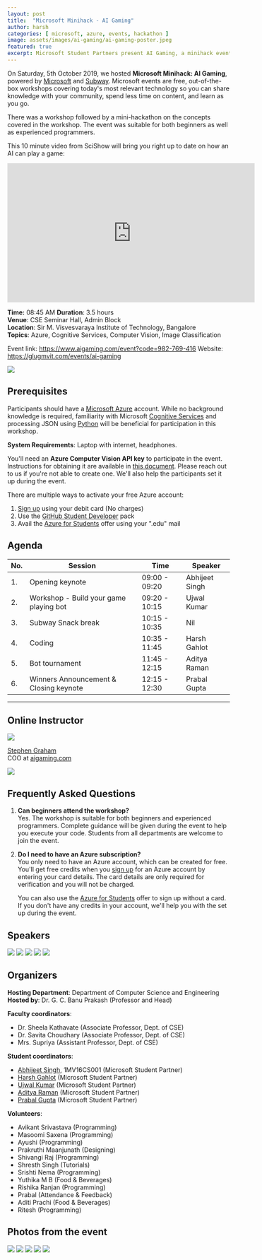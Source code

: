 ```yaml
---
layout: post
title:  "Microsoft Minihack - AI Gaming"
author: harsh
categories: [ microsoft, azure, events, hackathon ]
image: assets/images/ai-gaming/ai-gaming-poster.jpeg
featured: true
excerpt: Microsoft Student Partners present AI Gaming, a minihack event at Sir M. Visvesvaraya Institute of Technology, Bangalore.
---
```

<!-- Add post written in markdown or html below -->
On Saturday, 5th October 2019, we hosted **Microsoft Minihack: AI Gaming**, powered by [Microsoft](https://www.microsoft.com/en-in) and [Subway](https://www.subway.com/en-US). Microsoft events are free, out-of-the-box workshops covering today's most relevant technology so you can share knowledge with your community, spend less time on content, and learn as you go.

There was a workshop followed by a mini-hackathon on the concepts covered in the workshop. The event was suitable for both beginners as well as experienced programmers.

This 10 minute video from SciShow will bring you right up to date on how an AI can play a game:

<iframe width="560" height="315" src="https://www.youtube.com/embed/Xhec39dVGDE" frameborder="0" allow="accelerometer; autoplay; encrypted-media; gyroscope; picture-in-picture" allowfullscreen></iframe>

<!-- Could you code a bot to win a game? Want to know more about AI game bots? Fill the registration form to book your seat for the event.

<button type="button" onclick="window.location.href = 'https://www.aigaming.com/event?code=982-769-416';" style="cursor:pointer;">Click here to Register</button> -->

**Time:** 08:45 AM
**Duration**: 3.5 hours  
**Venue**: CSE Seminar Hall, Admin Block  
**Location**: Sir M. Visvesvaraya Institute of Technology, Bangalore  
**Topics**: Azure, Cognitive Services, Computer Vision, Image Classification

Event link: <https://www.aigaming.com/event?code=982-769-416>
Website: <https://glugmvit.com/events/ai-gaming>

![](/assets/images/ai-gaming/group.jpg)


## Prerequisites
Participants should have a [Microsoft Azure](https://azure.microsoft.com/en-us/) account. While no background knowledge is required, familiarity with Microsoft [Cognitive Services](https://azure.microsoft.com/en-in/services/cognitive-services/) and processing JSON using [Python](https://channel9.msdn.com/Series/Intro-to-Python-Development) will be beneficial for participation in this workshop.

**System Requirements**: Laptop with internet, headphones.

You'll need an **Azure Computer Vision API key** to participate in the event. Instructions for obtaining it are available in [this document](https://drive.google.com/open?id=1ZUQ_Ks6zhwfRULLExTrXu8CA8HTQSgio). Please reach out to us if you're not able to create one. We'll also help the participants set it up during the event.

There are multiple ways to activate your free Azure account:
1. [Sign up](https://azure.microsoft.com/en-us/free/) using your debit card (No charges)
2. Use the [GitHub Student Developer](https://blog.glugmvit.com/activate-azure/) pack
3. Avail the [Azure for Students](http://aka.ms/azure4students) offer using your ".edu" mail

## Agenda

| No. | Session | Time | Speaker |
|-----|---------|------|---------|
|  1. | Opening keynote  | 09:00 - 09:20  | Abhijeet Singh |
|  2. | Workshop - Build your game playing bot | 09:20 - 10:15  | Ujwal Kumar |
|  3. | Subway Snack break | 10:15 - 10:35 | Nil |
|  4. | Coding | 10:35 - 11:45 | Harsh Gahlot |
|  5. | Bot tournament | 11:45 - 12:15 | Aditya Raman |
|  6. | Winners Announcement & Closing keynote | 12:15 - 12:30 | Prabal Gupta |  



<!--
## The event

The event was organized by the *Computer Science & Engineering Department* of [Sir M. Visvesvaraya Institute of Technology, Bangalore](http://sirmvit.edu). The event began with an invocation keynote after which the technical sessions started. The event was sponsored by MLH, Microsoft, and Subway. Students were given a starter code with bugs for a 3D car racing game using Unity 3D. The aim of the workshop was to explain the workflow of Unity 3D for Windows Desktop game development and solve the bugs in the code to complete and play the game. The event ended with a closing keynote and a group photograph after which the audience was dispersed. -->

---
## Online Instructor

![](/assets/images/ai-gaming/stephen.jpeg)

[Stephen Graham](https://www.linkedin.com/in/stephenjgraham/)  
COO at [aigaming.com](https://www.aigaming.com)

![](/assets/images/ai-gaming/ai-gaming-cover.png)

## Frequently Asked Questions

1. **Can beginners attend the workshop?**  
Yes. The workshop is suitable for both beginners and experienced programmers. Complete guidance will be given during the event to help you execute your code. Students from all departments are welcome to join the event.

2. **Do I need to have an Azure subscription?**  
You only need to have an Azure account, which can be created for free. You'll get free credits when you [sign up](https://azure.microsoft.com/en-in/) for an Azure account by entering your card details. The card details are only required for verification and you will not be charged.

    You can also use the [Azure for Students](https://azure.microsoft.com/en-gb/free/students/) offer to sign up without a card. If you don't have any credits in your account, we'll help you with the set up during the event.

## Speakers
![](/assets/images/ai-gaming/abhijeet.JPG)
![](/assets/images/ai-gaming/ujwal.JPG)
![](/assets/images/ai-gaming/harsh.JPG)
![](/assets/images/ai-gaming/prabal.jpg)
![](/assets/images/ai-gaming/raman.jpg)

## Organizers
**Hosting Department**: Department of Computer Science and Engineering  
**Hosted by**: Dr. G. C. Banu Prakash (Professor and Head)  

**Faculty coordinators**:
- Dr. Sheela Kathavate (Associate Professor, Dept. of CSE)
- Dr. Savita Choudhary (Associate Professor, Dept. of CSE)
- Mrs. Supriya (Assistant Professor, Dept. of CSE)

**Student coordinators**:
- [Abhijeet Singh](http://absingh.com), 1MV16CS001 (Microsoft Student Partner)
- [Harsh Gahlot](https://www.linkedin.com/in/hersh257/) (Microsoft Student Partner)
- [Ujwal Kumar](https://www.linkedin.com/in/ujwal-kumar-a096b179/) (Microsoft Student Partner)
- [Aditya Raman](https://www.linkedin.com/in/ramanaditya/) (Microsoft Student Partner)
- [Prabal Gupta](https://www.linkedin.com/in/prabal-gupta-63722b146/) (Microsoft Student Partner)

**Volunteers**:
- Avikant Srivastava (Programming)
- Masoomi Saxena (Programming)
- Ayushi (Programming)
- Prakruthi Maanjunath (Designing)
- Shivangi Raj (Programming)
- Shresth Singh (Tutorials)
- Srishti Nema (Programming)
- Yuthika M B (Food & Beverages)
- Rishika Ranjan (Programming)
- Prabal (Attendance & Feedback)
- Aditi Prachi (Food & Beverages)
- Ritesh (Programming)

## Photos from the event
![](/assets/images/ai-gaming/event.JPG)
![](/assets/images/ai-gaming/eventscenes.JPG)
![](/assets/images/ai-gaming/box.JPG)
![](/assets/images/ai-gaming/subway.JPG)
![](/assets/images/ai-gaming/msp.JPG)
